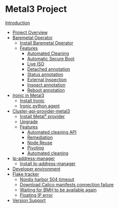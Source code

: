 # Metal3 Project

[Introduction](introduction.md)

- [Project Overview]()
- [Baremetal Operator](bmo/introduction.md)
    - [Install Baremetal Operator]()
    - [Features]()
        - [Automated Cleaning](bmo/automated_cleaning.md)
        - [Automatic Secure Boot]()
        - [Live ISO]()
        - [Detached annotation](bmo/detached_annotation.md)
        - [Status annotation](bmo/status_annotation.md)
        - [External Inspection](bmo/external_inspection.md)
        - [Inspect annotation]()
        - [Reboot annotation](bmo/reboot_annotation.md)
- [Ironic in Metal3](ironic/introduction.md)
    - [Install Ironic](ironic/ironic_installation.md)
    - [Ironic python agent](ironic/ironic-python-agent.md)
- [Cluster-api-provider-metal3]()
    - [Install Metal³ provider](capm3/installation_guide.md)
    - [Upgrade]()
    - [Features]()
        - [Automated cleaning API]()
        - [Remediation](capm3/remediaton.md)
        - [Node Reuse](capm3/node_reuse.md)
        - [Pivoting](capm3/pivoting.md)
        - [Automated cleaning](capm3/automated_cleaning.md)
- [Ip-address-manager](ipam/introduction.md)
    - [Install Ip-address-manager](ipam/ipam_installation.md)
- [Developer environment]()
- [Flake tracker](flake/introduction.md)
    - [Nordix harbor 504 timeout](flake/nordix_timeout.md)
    - [Download Calico manifests connection failure](flake/calico_manifest_download.md)
    - [Waiting for BMH to be available again](flake/bmh_stuck.md)
    - [Floating IP error](flake/floating_ip_error.md)
- [Version Support](version_support.md)
